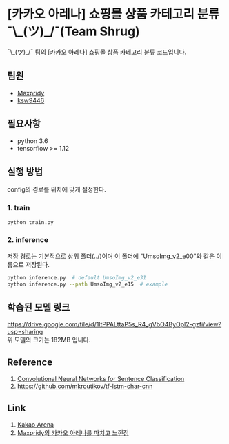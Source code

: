 # [카카오 아레나] 쇼핑몰 상품 카테고리 분류 ¯\\\_(ツ)\_/¯(Team Shrug)


¯\\\_(ツ)\_/¯ 팀의 [카카오 아레나] 쇼핑몰 상품 카테고리 분류 코드입니다.

## 팀원
- [Maxpridy](https://github.com/Maxpridy)
- [ksw9446](https://github.com/ksw9446)


## 필요사항

- python 3.6 
- tensorflow >= 1.12


## 실행 방법
config의 경로를 위치에 맞게 설정한다.


### 1. train
```bash
python train.py
```


### 2. inference
저장 경로는 기본적으로 상위 폴더(../)이며 이 폴더에 "UmsoImg_v2_e00"와 같은 이름으로 저장된다.  

```bash
python inference.py  # default UmsoImg_v2_e31
python inference.py --path UmsoImg_v2_e15  # example
```
  

## 학습된 모델 링크
https://drive.google.com/file/d/1ltPPALttaP5s_R4_gVbO4ByOpl2-gzfi/view?usp=sharing  
위 모델의 크기는 182MB 입니다.


## Reference
1. [Convolutional Neural Networks for Sentence Classification](https://www.aclweb.org/anthology/D14-1181)
2. https://github.com/mkroutikov/tf-lstm-char-cnn


## Link
1. [Kakao Arena](https://arena.kakao.com/)  
2. [Maxpridy의 카카오 아레나를 마치고 느낀점](https://blog.naver.com/dustashy/221437058049)

